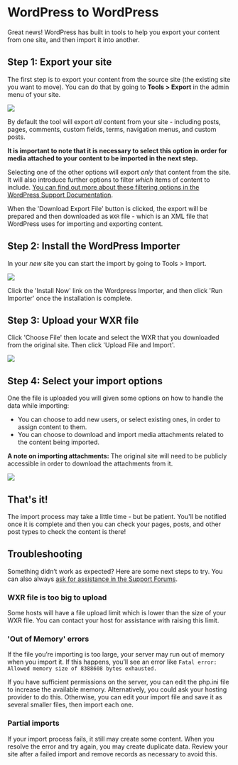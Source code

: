 # WordPress to WordPress

Great news! WordPress has built in tools to help you export your content from one site, and then import it into another.

## Step 1: Export your site

The first step is to export your content from the source site (the existing site you want to move). You can do that by going to **Tools > Export** in the admin menu of your site.

![](https://wordpress.org/documentation/files/2019/01/tools-export-screen.png)

By default the tool will export *all* content from your site - including posts, pages, comments, custom fields, terms, navigation menus, and custom posts. 

**It is important to note that it is necessary to select this option in order for media attached to your content to be imported in the next step.**

Selecting one of the other options will export *only* that content from the site. It will also introduce further options to filter *which* items of content to include. [You can find out more about these filtering options in the WordPress Support Documentation](https://wordpress.org/documentation/article/tools-export-screen/#filters-and-other-options).

When the 'Download Export File' button is clicked, the export will be prepared and then downloaded as `WXR` file - which is an XML file that WordPress uses for importing and exporting content. 

## Step 2: Install the WordPress Importer

In your *new* site you can start the import by going to Tools > Import. 

![](https://raw.githubusercontent.com/WordPress/move-to-wp/HEAD/assets/import_screen_install_wordpress.png)

Click the 'Install Now' link on the Wordpress Importer, and then click 'Run Importer' once the installation is complete.

## Step 3: Upload your WXR file

Click 'Choose File' then locate and select the WXR that you downloaded from the original site. Then click 'Upload File and Import'.

![](https://raw.githubusercontent.com/WordPress/move-to-wp/HEAD/assets/import_wordpress_upload_file.png)

## Step 4: Select your import options

One the file is uploaded you will given some options on how to handle the data while importing:

* You can choose to add new users, or select existing ones, in order to assign content to them.
* You can choose to download and import media attachments related to the content being imported.

**A note on importing attachments:** The original site will need to be publicly accessible in order to download the attachments from it.

![](https://raw.githubusercontent.com/WordPress/move-to-wp/HEAD/assets/import_wordpress_assign_authors.png)

## That's it!

The import process may take a little time - but be patient. You'll be notified once it is complete and then you can check your pages, posts, and other post types to check the content is there!



## Troubleshooting

Something didn’t work as expected? Here are some next steps to try.
You can also always [ask for assistance in the Support Forums](https://wordpress.org/support/plugin/wordpress-importer/?view=all).

### WXR file is too big to upload
Some hosts will have a file upload limit which is lower than the size of your WXR file. You can contact your host for assistance with raising this limit.

### 'Out of Memory' errors
If the file you’re importing is too large, your server may run out of memory when you import it. If this happens, you’ll see an error like `Fatal error: Allowed memory size of 8388608 bytes exhausted.`

If you have sufficient permissions on the server, you can edit the php.ini file to increase the available memory. Alternatively, you could ask your hosting provider to do this. Otherwise, you can edit your import file and save it as several smaller files, then import each one.

### Partial imports
If your import process fails, it still may create some content. When you resolve the error and try again, you may create duplicate data. Review your site after a failed import and remove records as necessary to avoid this.
